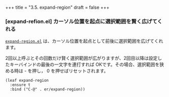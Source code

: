 +++
title = "3.5. expand-region"
draft = false
+++
### [expand-refion.el] カーソル位置を起点に選択範囲を賢く広げてくれる

[`expand-region.el`](https://github.com/magnars/expand-region.el) は、カーソル位置を起点として前後に選択範囲を広げてくれます。

2回以上呼ぶとその回数だけ賢く選択範囲が広がりますが、2回目以降は設定したキーバインドの最後の一文字を連打すれば OKです。その場合、選択範囲を狭める時は - を押し， 0 を押せばリセットされます。

```elisp
(leaf expand-region
  :ensure t
  :bind ("C-@" . er/expand-region))
```
